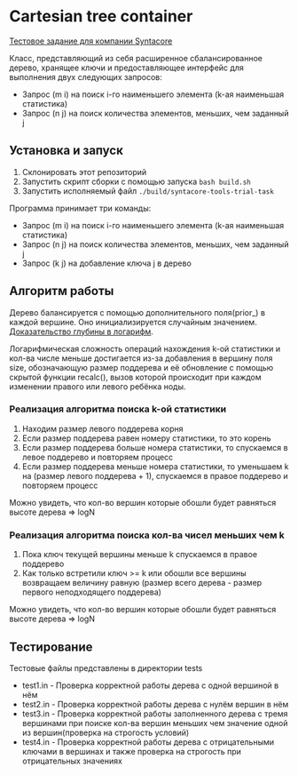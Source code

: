 # Cartesian tree container
[Тестовое задание для компании Syntacore](https://syntacore.com/media/files/trial_task_tools.pdf)

Класс, представляющий из себя расширенное сбалансированное дерево, хранящее ключи и предоставляющее интерфейс для выполнения двух следующих запросов:
- Запрос (m i) на поиск i-го наименьшего элемента (k-ая наименьшая статистика)
- Запрос (n j) на поиск количества элементов, меньших, чем заданный j

## Установка и запуск
1. Склонировать этот репозиторий
2. Запустить скрипт сборки с помощью запуска `bash build.sh`
3. Запустить исполняемый файл `./build/syntacore-tools-trial-task`

Программа принимает три команды:
- Запрос (m i) на поиск i-го наименьшего элемента (k-ая наименьшая статистика)
- Запрос (n j) на поиск количества элементов, меньших, чем заданный j
- Запрос (k j) на добавление ключа j в дерево

## Алгоритм работы 
Дерево балансируется с помощью дополнительного поля(prior_) в каждой вершине. Оно инициализируется случайным значением. [Доказательство глубины в логарифм](https://neerc.ifmo.ru/wiki/index.php?title=Декартово_дерево#.D0.A1.D0.BB.D1.83.D1.87.D0.B0.D0.B9.D0.BD.D1.8B.D0.B5_.D0.BF.D1.80.D0.B8.D0.BE.D1.80.D0.B8.D1.82.D0.B5.D1.82.D1.8B).

Логарифмическая сложность операций нахождения k-ой статистики и кол-ва числе меньше достигается из-за добавления в вершину поля size, обозначающую размер поддерева и её обновление с помощью скрытой функции recalc(), вызов которой происходит при каждом изменении правого или левого ребёнка ноды.

### Реализация алгоритма поиска k-ой статистики
1. Находим размер левого поддерева корня
2. Если размер поддерева равен номеру статистики, то это корень
3. Если размер поддерева больше номера статистики, то спускаемся в левое поддерево и повторяем процесс
4. Если размер поддерева меньше номера статистики, то уменьшаем k на (размер левого поддерева + 1), спускаемся в правое поддерево и повторяем процесс

Можно увидеть, что кол-во вершин которые обошли будет равняться высоте дерева => logN

### Реализация алгоритма поиска кол-ва чисел меньших чем k
1. Пока ключ текущей вершины меньше k спускаемся в правое поддерево
2. Как только встретили ключ >= k или обошли все вершины возвращаем величину равную (размер всего дерева - размер первого неподходящего поддерева)

Можно увидеть, что кол-во вершин которые обошли будет равняться высоте дерева => logN

## Тестирование

Тестовые файлы представлены в директории tests

- test1.in - Проверка корректной работы дерева с одной вершиной в нём
- test2.in - Проверка корректной работы дерева с нулём вершин в нём
- test3.in - Проверка корректной работы заполненного дерева с тремя вершинами при поиске кол-ва вершин меньших чем значение одной из вершин(проверка на строгость условий)
- test4.in - Проверка корректной работы дерева с отрицательными ключами в вершинах и также проверка на строгость при отрицательных значениях